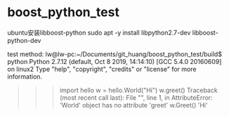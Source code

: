 # boost_python_test
ubuntu安装libboost-python 
sudo apt -y install libpython2.7-dev libboost-python-dev


test method:
lw@lw-pc:~/Documents/git_huang/boost_python_test/build$ python
Python 2.7.12 (default, Oct  8 2019, 14:14:10) 
[GCC 5.4.0 20160609] on linux2
Type "help", "copyright", "credits" or "license" for more information.
>>> import hello
>>> w = hello.World("Hi")
>>> w.greet()
Traceback (most recent call last):
  File "<stdin>", line 1, in <module>
AttributeError: 'World' object has no attribute 'greet'
>>> w.Greet()
'Hi'
>>> 

